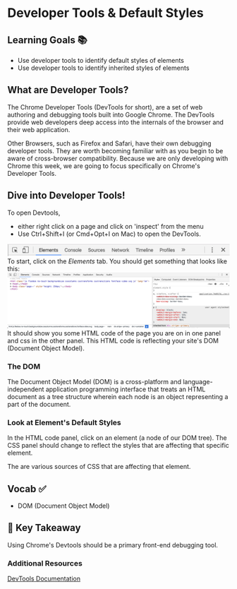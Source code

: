# Developer Tools & Default Styles


## Learning Goals 📚
- Use developer tools to identify default styles of elements
- Use developer tools to identify inherited styles of elements

## What are Developer Tools?

The Chrome Developer Tools (DevTools for short), are a set of web authoring and debugging tools built into Google Chrome. The DevTools provide web developers deep access into the internals of the browser and their web application.

Other Browsers, such as Firefox and Safari, have their own debugging developer tools. They are worth becoming familiar with as you begin to be aware of cross-browser compatibility. Because we are only developing with Chrome this week, we are going to focus specifically on Chrome's Developer Tools.


## Dive into Developer Tools!
To open Devtools,
- either right click on a page and click on 'inspect' from the menu
- Use Ctrl+Shift+I (or Cmd+Opt+I on Mac) to open the DevTools.


![Elements Tab in Dev Tools](imgs/dev_tools_elements_tab.png)
To start, click on the *Elements* tab. You should get something that looks like this:
![Devtools](imgs/dev_tools.png)
It should show you some HTML code of the page you are on in one panel and css in the other panel. This HTML code is reflecting your site's DOM (Document Object Model).

### The DOM
The Document Object Model (DOM) is a cross-platform and language-independent application programming interface that treats an HTML document as a tree structure wherein each node is an object representing a part of the document.

### Look at Element's Default Styles
In the HTML code panel, click on an element (a node of our DOM tree). The CSS panel should change to reflect the styles that are affecting that specific element.

The are various sources of CSS that are affecting that element.

## Vocab ✅
- DOM (Document Object Model)

## 🔑 Key Takeaway
Using Chrome's Devtools should be a primary front-end debugging tool.

### Additional Resources
[DevTools Documentation](https://developers.google.com/web/tools/chrome-devtools/iterate/inspect-styles/?utm_source=dcc&utm_medium=redirect&utm_campaign=2016q3)

